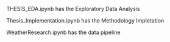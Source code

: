 THESIS_EDA.ipynb has the Exploratory Data Analysis

Thesis_Implementation.ipynb has the Methodology Impletation

WeatherResearch.ipynb has the data pipeline

